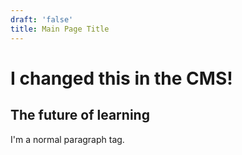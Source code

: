 ```yaml
---
draft: 'false'
title: Main Page Title
---
```

# I changed this in the CMS!

## The future of learning

I'm a normal paragraph tag.
